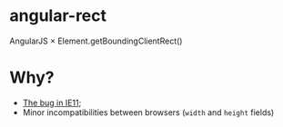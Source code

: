 angular-rect
============

AngularJS × Element.getBoundingClientRect()

Why?
====
* [The bug in IE11](http://christophercurrie.github.io/technology/2014/03/20/internet-explorer-11-fullscreen-bug.html);
* Minor incompatibilities between browsers (`width` and `height` fields)
